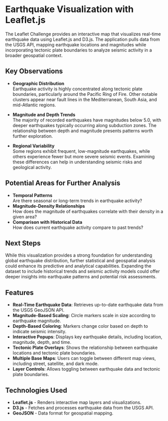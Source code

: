 # Earthquake Visualization with Leaflet.js

The Leaflet Challenge provides an interactive map that visualizes real-time earthquake data using Leaflet.js and D3.js. The application pulls data from the USGS API, mapping earthquake locations and magnitudes while incorporating tectonic plate boundaries to analyze seismic activity in a broader geospatial context.

## Key Observations

- **Geographic Distribution**  
  Earthquake activity is highly concentrated along tectonic plate boundaries, particularly around the Pacific Ring of Fire. Other notable clusters appear near fault lines in the Mediterranean, South Asia, and mid-Atlantic regions.

- **Magnitude and Depth Trends**  
  The majority of recorded earthquakes have magnitudes below 5.0, with deeper earthquakes typically occurring along subduction zones. The relationship between depth and magnitude presents patterns worth further exploration.

- **Regional Variability**  
  Some regions exhibit frequent, low-magnitude earthquakes, while others experience fewer but more severe seismic events. Examining these differences can help in understanding seismic risks and geological activity.

## Potential Areas for Further Analysis

- **Temporal Patterns**  
  Are there seasonal or long-term trends in earthquake activity?  
- **Magnitude-Density Relationships**  
  How does the magnitude of earthquakes correlate with their density in a given area?  
- **Comparison with Historical Data**  
  How does current earthquake activity compare to past trends?  

## Next Steps

While this visualization provides a strong foundation for understanding global earthquake distribution, further statistical and geospatial analysis could enhance its predictive and analytical capabilities. Expanding the dataset to include historical trends and seismic activity models could offer deeper insights into earthquake patterns and potential risk assessments.

## Features

- **Real-Time Earthquake Data**: Retrieves up-to-date earthquake data from the USGS GeoJSON API.
- **Magnitude-Based Scaling**: Circle markers scale in size according to earthquake magnitude.
- **Depth-Based Coloring**: Markers change color based on depth to indicate seismic intensity.
- **Interactive Popups**: Displays key earthquake details, including location, magnitude, depth, and time.
- **Tectonic Plate Overlays**: Shows the relationship between earthquake locations and tectonic plate boundaries.
- **Multiple Base Maps**: Users can toggle between different map views, including street, satellite, and dark mode.
- **Layer Controls**: Allows toggling between earthquake data and tectonic plate boundaries.

## Technologies Used

- **Leaflet.js** - Renders interactive map layers and visualizations.
- **D3.js** - Fetches and processes earthquake data from the USGS API.
- **GeoJSON** - Data format for geospatial mapping.
